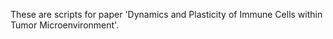 These are scripts for paper 'Dynamics and Plasticity of Immune Cells within Tumor Microenvironment'.
